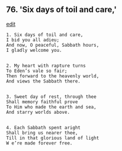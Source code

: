 
## 76.  'Six days of toil and care,'
[edit](https://docs.google.com/document/d/1Rl9XjN979yTwfLGYs1tdRG2FyTtUAYfD/edit?mode=html)



    1. Six days of toil and care,
    I bid you all adieu;
    And now, O peaceful, Sabbath hours,
    I gladly welcome you.


    2. My heart with rapture turns
    To Eden’s vale so fair;
    Then forward to the heavenly world,
    And views the Sabbath there.


    3. Sweet day of rest, through thee
    Shall memory faithful prove
    To Him who made the earth and sea,
    And starry worlds above.


    4. Each Sabbath spent aright
    Shall bring us nearer thee,
    Till in that glorious land of light
    W e’re made forever free.

